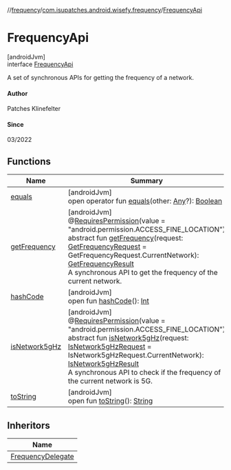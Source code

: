 //[frequency](../../../index.md)/[com.isupatches.android.wisefy.frequency](../index.md)/[FrequencyApi](index.md)

# FrequencyApi

[androidJvm]\
interface [FrequencyApi](index.md)

A set of synchronous APIs for getting the frequency of a network.

#### Author

Patches Klinefelter

#### Since

03/2022

## Functions

| Name | Summary |
|---|---|
| [equals](../../com.isupatches.android.wisefy.frequency.entities/-is-network5g-hz-result/-false/index.md#585090901%2FFunctions%2F-831600846) | [androidJvm]<br>open operator fun [equals](../../com.isupatches.android.wisefy.frequency.entities/-is-network5g-hz-result/-false/index.md#585090901%2FFunctions%2F-831600846)(other: [Any](https://kotlinlang.org/api/latest/jvm/stdlib/kotlin/-any/index.html)?): [Boolean](https://kotlinlang.org/api/latest/jvm/stdlib/kotlin/-boolean/index.html) |
| [getFrequency](get-frequency.md) | [androidJvm]<br>@[RequiresPermission](https://developer.android.com/reference/kotlin/androidx/annotation/RequiresPermission.html)(value = &quot;android.permission.ACCESS_FINE_LOCATION&quot;)<br>abstract fun [getFrequency](get-frequency.md)(request: [GetFrequencyRequest](../../com.isupatches.android.wisefy.frequency.entities/-get-frequency-request/index.md) = GetFrequencyRequest.CurrentNetwork): [GetFrequencyResult](../../com.isupatches.android.wisefy.frequency.entities/-get-frequency-result/index.md)<br>A synchronous API to get the frequency of the current network. |
| [hashCode](../../com.isupatches.android.wisefy.frequency.entities/-is-network5g-hz-result/-false/index.md#1794629105%2FFunctions%2F-831600846) | [androidJvm]<br>open fun [hashCode](../../com.isupatches.android.wisefy.frequency.entities/-is-network5g-hz-result/-false/index.md#1794629105%2FFunctions%2F-831600846)(): [Int](https://kotlinlang.org/api/latest/jvm/stdlib/kotlin/-int/index.html) |
| [isNetwork5gHz](is-network5g-hz.md) | [androidJvm]<br>@[RequiresPermission](https://developer.android.com/reference/kotlin/androidx/annotation/RequiresPermission.html)(value = &quot;android.permission.ACCESS_FINE_LOCATION&quot;)<br>abstract fun [isNetwork5gHz](is-network5g-hz.md)(request: [IsNetwork5gHzRequest](../../com.isupatches.android.wisefy.frequency.entities/-is-network5g-hz-request/index.md) = IsNetwork5gHzRequest.CurrentNetwork): [IsNetwork5gHzResult](../../com.isupatches.android.wisefy.frequency.entities/-is-network5g-hz-result/index.md)<br>A synchronous API to check if the frequency of the current network is 5G. |
| [toString](../../com.isupatches.android.wisefy.frequency.entities/-is-network5g-hz-result/-false/index.md#1616463040%2FFunctions%2F-831600846) | [androidJvm]<br>open fun [toString](../../com.isupatches.android.wisefy.frequency.entities/-is-network5g-hz-result/-false/index.md#1616463040%2FFunctions%2F-831600846)(): [String](https://kotlinlang.org/api/latest/jvm/stdlib/kotlin/-string/index.html) |

## Inheritors

| Name |
|---|
| [FrequencyDelegate](../-frequency-delegate/index.md) |
